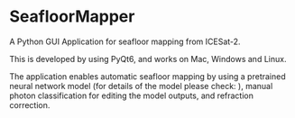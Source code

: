 # SeafloorMapper
A Python GUI Application for seafloor mapping from ICESat-2.

This is developed by using PyQt6, and works on Mac, Windows and Linux.

The application enables automatic seafloor mapping by using a pretrained neural network model (for details of the model 
please check: ), manual photon classification for editing the model outputs, and refraction correction.